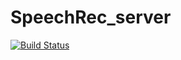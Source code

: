 # SpeechRec_server
[![Build Status](https://travis-ci.org/mateusz-warzyc/SpeechRec_server.svg?branch=master)](https://travis-ci.org/mateusz-warzyc/SpeechRec_server)
